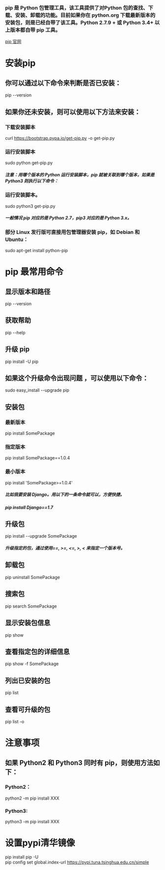 ### pip 是 Python 包管理工具，该工具提供了对Python 包的查找、下载、安装、卸载的功能。目前如果你在 python.org 下载最新版本的安装包，则是已经自带了该工具。Python 2.7.9 + 或 Python 3.4+ 以上版本都自带 pip 工具。
[pip 官网](https://pypi.org/project/pip/)

# 安装pip
## 你可以通过以下命令来判断是否已安装：
pip --version  
## 如果你还未安装，则可以使用以下方法来安装：
### 下载安装脚本
curl https://bootstrap.pypa.io/get-pip.py -o get-pip.py   
### 运行安装脚本
sudo python get-pip.py    
##### 注意：用哪个版本的 Python 运行安装脚本，pip 就被关联到哪个版本，如果是 Python3 则执行以下命令：
### 运行安装脚本。
sudo python3 get-pip.py    
##### 一般情况 pip 对应的是 Python 2.7，pip3 对应的是 Python 3.x。
### 部分 Linux 发行版可直接用包管理器安装 pip，如 Debian 和 Ubuntu：
sudo apt-get install python-pip

# pip 最常用命令
## 显示版本和路径
pip --version
## 获取帮助
pip --help
## 升级 pip
pip install -U pip
## 如果这个升级命令出现问题 ，可以使用以下命令：
sudo easy_install --upgrade pip
## 安装包
### 最新版本
pip install SomePackage              
### 指定版本
pip install SomePackage==1.0.4       
### 最小版本
pip install 'SomePackage>=1.0.4'     
##### 比如我要安装 Django。用以下的一条命令就可以，方便快捷。
##### pip install Django==1.7
## 升级包
pip install --upgrade SomePackage
##### 升级指定的包，通过使用==, >=, <=, >, < 来指定一个版本号。
## 卸载包
pip uninstall SomePackage
## 搜索包
pip search SomePackage
## 显示安装包信息
pip show 
## 查看指定包的详细信息
pip show -f SomePackage
## 列出已安装的包
pip list
## 查看可升级的包
pip list -o

# 注意事项
## 如果 Python2 和 Python3 同时有 pip，则使用方法如下：
### Python2：
python2 -m pip install XXX
### Python3:
python3 -m pip install XXX

# 设置pypi清华镜像
pip install pip -U  
pip config set global.index-url https://pypi.tuna.tsinghua.edu.cn/simple
